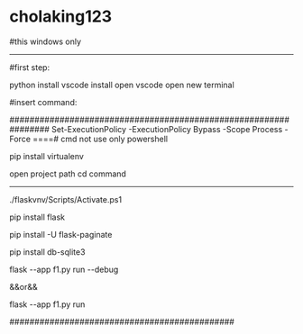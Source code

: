 # cholaking123

#this windows only
*************************
#first step:

python install
vscode install
open vscode 
open new terminal

#insert command:

################################################################
Set-ExecutionPolicy -ExecutionPolicy Bypass -Scope Process -Force                         ====# cmd not use only powershell

pip install virtualenv

open project path cd command
********************************


 ./flaskvnv/Scripts/Activate.ps1
 
 
 pip install flask
 
 pip install -U flask-paginate
 
 pip install db-sqlite3


flask --app f1.py run --debug   

&&or&&

flask --app f1.py run

#############################################
